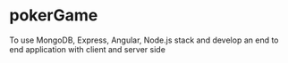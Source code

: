 # pokerGame
To use MongoDB, Express, Angular, Node.js stack and develop an end to end application 
with client and server side
